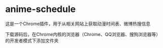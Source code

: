 # anime-schedule
这是一个Chrome插件，用于从相关网站上获取动漫时间表、微博热搜信息

下载源码后，在Chrome内核的浏览器（Chrome、QQ浏览器、搜狗浏览器等）的开发者模式下添加文件夹
